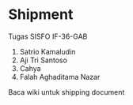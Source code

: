 Shipment
======================

Tugas SISFO IF-36-GAB
1. Satrio Kamaludin
2. Aji Tri Santoso
3. Cahya
4. Falah Aghaditama Nazar

Baca wiki untuk shipping document
